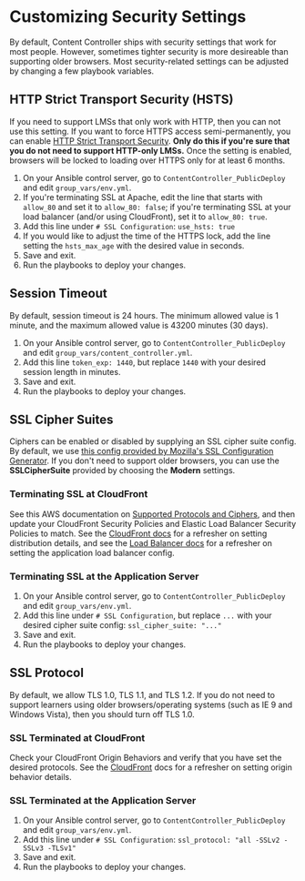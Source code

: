 # Customizing Security Settings

By default, Content Controller ships with security settings that work for most people.  However, sometimes tighter security is more desireable than supporting older browsers.  Most security-related settings can be adjusted by changing a few playbook variables.

## HTTP Strict Transport Security (HSTS)

If you need to support LMSs that only work with HTTP, then you can not use this setting.  If you want to force HTTPS access semi-permanently, you can enable [HTTP Strict Transport Security](https://en.wikipedia.org/wiki/HTTP_Strict_Transport_Security).  **Only do this if you're sure that you do not need to support HTTP-only LMSs.**  Once the setting is enabled, browsers will be locked to loading over HTTPS only for at least 6 months.

1. On your Ansible control server, go to `ContentController_PublicDeploy` and edit `group_vars/env.yml`.
2. If you're terminating SSL at Apache, edit the line that starts with `allow_80` and set it to `allow_80: false`; if you're terminating SSL at your load balancer (and/or using CloudFront), set it to `allow_80: true`.
3. Add this line under `# SSL Configuration`: `use_hsts: true`
4. If you would like to adjust the time of the HTTPS lock, add the line setting the `hsts_max_age` with the desired value in seconds.
5. Save and exit.
6. Run the playbooks to deploy your changes.

## Session Timeout

By default, session timeout is 24 hours.  The minimum allowed value is 1 minute, and the maximum allowed value is 43200 minutes (30 days).

1. On your Ansible control server, go to `ContentController_PublicDeploy` and edit `group_vars/content_controller.yml`.
2. Add this line `token_exp: 1440`, but replace `1440` with your desired session length in minutes.
3. Save and exit.
4. Run the playbooks to deploy your changes.

## SSL Cipher Suites

Ciphers can be enabled or disabled by supplying an SSL cipher suite config.  By default, we use [this config provided by Mozilla's SSL Configuration Generator](https://mozilla.github.io/server-side-tls/ssl-config-generator/?server=apache-2.4.28&openssl=1.0.1f&hsts=no&profile=intermediate).  If you don't need to support older browsers, you can use the **SSLCipherSuite** provided by choosing the **Modern** settings.

### Terminating SSL at CloudFront

See this AWS documentation on [Supported Protocols and Ciphers](https://docs.aws.amazon.com/AmazonCloudFront/latest/DeveloperGuide/secure-connections-supported-viewer-protocols-ciphers.html), and then update your CloudFront Security Policies and Elastic Load Balancer Security Policies to match.  See the [CloudFront docs](aws/CloudFront.md) for a refresher on setting distribution details, and see the [Load Balancer docs](aws/LoadBalancer.md) for a refresher on setting the application load balancer config.

### Terminating SSL at the Application Server

1. On your Ansible control server, go to `ContentController_PublicDeploy` and edit `group_vars/env.yml`.
2. Add this line under `# SSL Configuration`, but replace `...` with your desired cipher suite config: `ssl_cipher_suite: "..."`
3. Save and exit.
4. Run the playbooks to deploy your changes.

## SSL Protocol

By default, we allow TLS 1.0, TLS 1.1, and TLS 1.2.  If you do not need to support learners using older browsers/operating systems (such as IE 9 and Windows Vista), then you should turn off TLS 1.0.

### SSL Terminated at CloudFront

Check your CloudFront Origin Behaviors and verify that you have set the desired protocols.  See the [CloudFront](aws/CloudFront.md) docs for a refresher on setting origin behavior details.

### SSL Terminated at the Application Server

1. On your Ansible control server, go to `ContentController_PublicDeploy` and edit `group_vars/env.yml`.
2. Add this line under `# SSL Configuration`: `ssl_protocol: "all -SSLv2 -SSLv3 -TLSv1"`
3. Save and exit.
4. Run the playbooks to deploy your changes.
